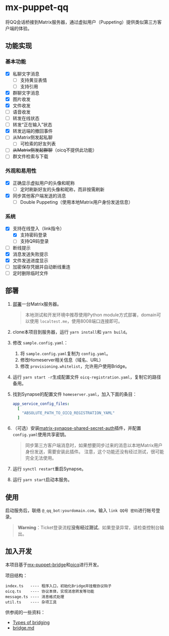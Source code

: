 # mx-puppet-qq

将QQ会话桥接到Matrix服务器，通过虚拟用户（Puppeting）提供类似第三方客户端的体验。

## 功能实现

### 基本功能

- [X] 私聊文字消息
  - [ ] 支持黄豆表情
  - [ ] 支持引用
- [X] 群聊文字消息
- [X] 图片收发
- [X] 文件收发
- [ ] 语音收发
- [ ] 转发在线状态
- [ ] 转发“正在输入”状态
- [X] 转发远端的撤回事件
- [ ] 从Matrix侧发起私聊
  - [ ] 可检索的好友列表
- [ ] ~~从Matrix侧发起群聊~~（oicq不提供此功能）
- [ ] 群文件检索与下载

### 外观和易用性

- [X] 正确显示虚拟用户的头像和昵称
  - [ ] 定时刷新好友的头像和昵称，而非按需刷新
- [X] 同步其他客户端发送的消息
  - [ ] Double Puppeting（使用本地Matrix用户身份发送信息）

### 系统

- [X] 支持在线登入（link指令）
  - [X] 支持密码登录
  - [ ] 支持QR码登录
- [ ] 断线提示
- [X] 消息发送失败提示
- [X] 文件发送进度显示
- [ ] 加密保存凭据并自动断线重连
- [ ] 定时删除临时文件

## 部署

1. [部署](https://matrix-org.github.io/synapse/latest/setup/installation.html)一台Matrix服务器。

   > 本地测试和开发环境中推荐使用Python module方式部署，domain可以使用 `localtest.me`，使用8008端口连接即可。
   >
2. clone本项目到服务器，运行 `yarn install`和 `yarn build`。
3. 修改 `sample.config.yaml`：

   1. 将 `sample.config.yaml`复制为 `config.yaml`。
   2. 修改Homeserver相关信息（域名、URL）
   3. 修改 `provisioning.whitelist`，允许用户使用Bridge。
4. 运行 `yarn start -r`生成配置文件 `oicq-registration.yaml`，复制它的路径备用。
5. 找到Synapse的配置文件 `homeserver.yaml`，加入下面的条目：

   ```yaml
   app_service_config_files:
     [
       "ABSOLUTE_PATH_TO_OICQ_REGISTRATION_YAML"
     ]
   ```
6. （可选）安装[matrix-synapse-shared-secret-auth](https://github.com/devture/matrix-synapse-shared-secret-auth)插件，并配置 `config.yaml`使用共享密钥。

   > 同步第三方客户端消息时，如果想要同步过来的消息以本地Matrix用户身份发送，需要安装此插件。
   > 注意，这个功能还没有经过测试，很可能完全无法使用。
   >
7. 运行 `synctl restart`重启Synapse。
8. 运行 `yarn start`启动本服务。

## 使用

启动服务后，联络 `@_qq_bot:yourdomain.com`，输入 `link QQ号 密码`进行帐号登录。

> **Warning**：Ticket登录流程**没有经过测试**。如果登录异常，请检查控制台输出。

## 加入开发

本项目基于[mx-puppet-bridge](https://gitlab.com/mx-puppet/mx-puppet-bridge)和[oicq](https://github.com/takayama-lily/oicq)进行开发。

项目结构：

```
index.ts   ---- 程序入口，初始化Bridge并挂载协议钩子
oicq.ts    ---- 协议本体，实现消息转发等功能
message.ts ---- 消息格式处理
util.ts    ---- 杂项工具
```

供参阅的一些资料：

- [Types of bridging](https://matrix.org/docs/guides/types-of-bridging)
- [bridge.md](https://gitlab.com/mx-puppet/mx-puppet-bridge/-/blob/main/bridge.md)
